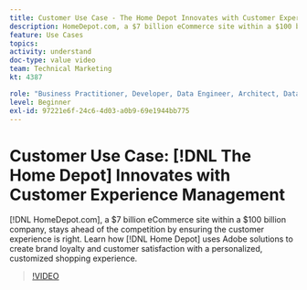 ```yaml
---
title: Customer Use Case - The Home Depot Innovates with Customer Experience Management
description: HomeDepot.com, a $7 billion eCommerce site within a $100 billion company, stays ahead of the competition by ensuring the customer experience is right. Learn how Home Depot uses Adobe solutions to create brand loyalty and customer satisfaction with a personalized, customized shopping experience.
feature: Use Cases
topics: 
activity: understand
doc-type: value video
team: Technical Marketing
kt: 4387

role: "Business Practitioner, Developer, Data Engineer, Architect, Data Architect, Administrator, Leader"
level: Beginner
exl-id: 97221e6f-24c6-4d03-a0b9-69e1944bb775
---
```

# Customer Use Case: [!DNL The Home Depot] Innovates with Customer Experience Management

[!DNL HomeDepot.com], a $7 billion eCommerce site within a $100 billion company, stays ahead of the competition by ensuring the customer experience is right. Learn how [!DNL Home Depot] uses Adobe solutions to create brand loyalty and customer satisfaction with a personalized, customized shopping experience.

>[!VIDEO](https://video.tv.adobe.com/v/31506/?quality=12)

